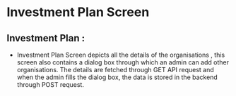 # Investment Plan Screen

## **Investment Plan  :**

* Investment Plan Screen depicts all the details of the organisations , this screen also contains a dialog box through which an admin can add other organisations. The details are fetched through GET API request and when the admin fills the dialog box, the data is stored in the backend through POST request.

